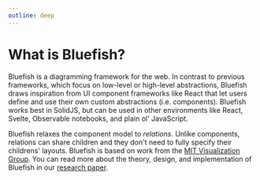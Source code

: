 ```yaml
---
outline: deep
---
```


<script setup>
import { VPTeamMembers } from "vitepress/theme";

const site = { svg: '<svg xmlns="http://www.w3.org/2000/svg" width="24" height="24" viewBox="0 0 24 24" fill="none" stroke="currentColor" stroke-width="2" stroke-linecap="round" stroke-linejoin="round" class="lucide lucide-globe"><circle cx="12" cy="12" r="10" fill="none"/><path d="M12 2a14.5 14.5 0 0 0 0 20 14.5 14.5 0 0 0 0-20" fill="none"/><path d="M2 12h20" fill="none"/></svg>' }

const members = [
  {
    avatar: "https://github.com/joshpoll.png",
    name: "Josh Pollock",
    title: "Creator",
    links: [
      { icon: site, link: "https://joshmpollock.com/" },
      { icon: "github", link: "https://github.com/joshpoll" },
      { icon: "x", link: "https://x.com/joshmpollock" },
      { icon: "mastodon", link: "https://mastodon.mit.edu/@joshmpollock" },
    ],
  },
  {
    avatar: "https://github.com/vezwork.png",
    name: "Elliot Evans",
    title: "Developer",
    links: [
      { icon: site, link: "http://elliot.website/" },
      { icon: "github", link: "https://github.com/vezwork" },
      { icon: "x", link: "https://x.com/elliotokay" },
      { icon: "mastodon", link: "https://mathstodon.xyz/@vez" },
    ],
  },
];
</script>

# What is Bluefish?

Bluefish is a diagramming framework for the web. In contrast to previous frameworks, which focus on
low-level or high-level abstractions, Bluefish draws inspiration from UI component frameworks like React that
let users define and use their own custom abstractions (i.e. components). Bluefish works best in
SolidJS, but can be used in other environments like React, Svelte, Observable notebooks, and plain
ol' JavaScript.

Bluefish relaxes the component model to *relations*. Unlike components, relations can share children
and they don't need to fully specify their childrens' layouts. Bluefish is based on work from the [MIT Visualization Group](https://vis.csail.mit.edu/). You can
read more about the theory, design, and implementation of Bluefish in our [research
paper](https://arxiv.org/abs/2307.00146).

<!-- <VPTeamMembers size="small" :members="members" /> -->